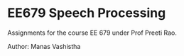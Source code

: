 # EE679 Speech Processing

Assignments for the course EE 679 under Prof Preeti Rao.

Author: Manas Vashistha